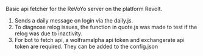 Basic api fetcher for the ReVoYo server on the platform Revolt.
1. Sends a daily message on login via the daily.js.
2. To diagnose relog issues, the function in quote.js was made to test if the relog was due to inactivity.
3. For bot to fetch api, a wolframalpha api token and exchangerate api token are required. They can be added to the config.json
